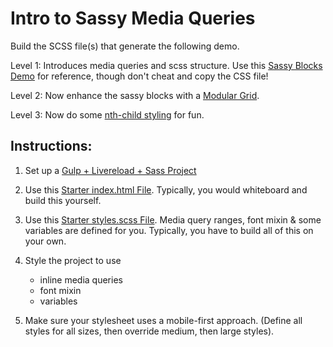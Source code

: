 # Intro to Sassy Media Queries

Build the SCSS file(s) that generate the following demo.

Level 1: Introduces media queries and scss structure. Use this [Sassy Blocks Demo](http://gomagames.com/blocks/blocks_sassy.html) for reference, though don't cheat and copy the CSS file!

Level 2: Now enhance the sassy blocks with a [Modular Grid](http://gomagames.com/blocks/blocks_sassy_modular.html).

Level 3: Now do some [nth-child styling](http://gomagames.com/blocks/blocks_sassy_modular_nth.html) for fun.

## Instructions:

1.  Set up a [Gulp + Livereload + Sass Project](https://gist.github.com/kellishouts/2c7cde625491ad53fb3c)

2.  Use this [Starter index.html File](https://gist.github.com/kellishouts/b54653caac83c6ad7713). Typically, you would whiteboard and build this yourself.

3.  Use this [Starter styles.scss File](https://gist.github.com/kellishouts/f40214cf8dcce1b5c4f9). Media query ranges, font mixin & some variables are defined for you. Typically, you have to build all of this on your own.

4.  Style the project to use
    - inline media queries
    - font mixin
    - variables

5.  Make sure your stylesheet uses a mobile-first approach. (Define all styles for all sizes, then override medium, then large styles).